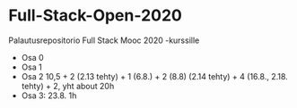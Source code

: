 # Full-Stack-Open-2020
Palautusrepositorio Full Stack Mooc 2020 -kurssille

- Osa 0
- Osa 1
- Osa 2 10,5  + 2 (2.13 tehty) + 1 (6.8.) + 2 (8.8) (2.14 tehty) + 4 (16.8., 2.18. tehty) + 2, yht about 20h
- Osa 3: 23.8. 1h 
